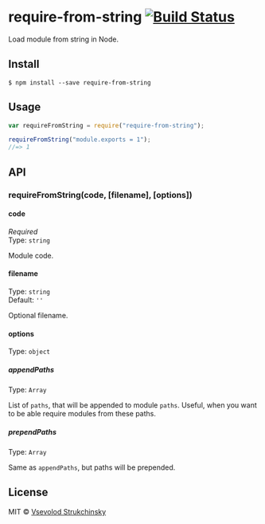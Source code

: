 # require-from-string [![Build Status](https://travis-ci.org/floatdrop/require-from-string.svg?branch=master)](https://travis-ci.org/floatdrop/require-from-string)

Load module from string in Node.

## Install

```
$ npm install --save require-from-string
```

## Usage

```js
var requireFromString = require("require-from-string");

requireFromString("module.exports = 1");
//=> 1
```

## API

### requireFromString(code, [filename], [options])

#### code

_Required_\
Type: `string`

Module code.

#### filename

Type: `string`\
Default: `''`

Optional filename.

#### options

Type: `object`

##### appendPaths

Type: `Array`

List of `paths`, that will be appended to module `paths`. Useful, when you want
to be able require modules from these paths.

##### prependPaths

Type: `Array`

Same as `appendPaths`, but paths will be prepended.

## License

MIT © [Vsevolod Strukchinsky](http://github.com/floatdrop)
